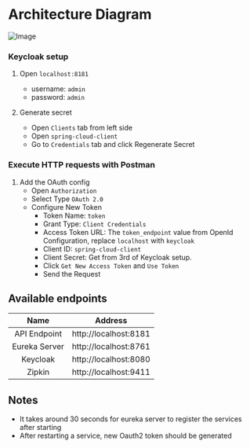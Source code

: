 # Architecture Diagram

![Image](https://github.com/mmstf00/airbnb-clone-backend/assets/65444856/48e9b13e-909f-4700-91bc-12253e9f31d5)

### Keycloak setup

1. Open `localhost:8181`
    - username: `admin`
    - password: `admin`

2. Generate secret
    - Open `Clients` tab from left side
    - Open `spring-cloud-client`
    - Go to `Credentials` tab and click Regenerate Secret

### Execute HTTP requests with Postman

1. Add the OAuth config
    - Open `Authorization`
    - Select Type `OAuth 2.0`
    - Configure New Token
        - Token Name: `token`
        - Grant Type: `Client Credentials`
        - Access Token URL: The `token_endpoint` value from OpenId Configuration,
          replace `localhost` with `keycloak`
        - Client ID: `spring-cloud-client`
        - Client Secret: Get from 3rd of Keycloak setup.
        - Click `Get New Access Token` and `Use Token`
        - Send the Request

## Available endpoints

|     Name      |        Address        |
|:-------------:|:---------------------:|
| API Endpoint  | http://localhost:8181 |
| Eureka Server | http://localhost:8761 |
|   Keycloak    | http://localhost:8080 |
|    Zipkin     | http://localhost:9411 |

## Notes

- It takes around 30 seconds for eureka server to register the services after starting
- After restarting a service, new Oauth2 token should be generated